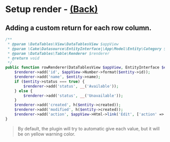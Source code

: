 # Setup render - [(Back)](README.md)

## Adding a custom return for each row column.

```php
/**
 * @param \DataTables\View\DataTablesView $appView
 * @param \Cake\Datasource\EntityInterface|\App\Model\Entity\Category $entity
 * @param \DataTables\Table\Renderer $renderer
 * @return void
 */
public function rowRenderer(DataTablesView $appView, EntityInterface $entity, Renderer $renderer): void {
    $renderer->add('id', $appView->Number->format($entity->id));
    $renderer->add('name', $entity->name);
    if ($entity->status === true) {
        $renderer->add('status', __('Available'));
    } else {
        $renderer->add('status', __('Unavailable'));
    }
    $renderer->add('created', h($entity->created));
    $renderer->add('modified', h($entity->created));
    $renderer->add('action', $appView->Html->link('Edit', ['action' => 'edit', $entity->idd]));
}
```

> By default, the plugin will try to automatic give each value, but it will be on yellow warning color.

